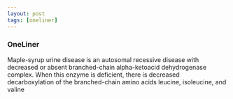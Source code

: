 ```yaml
---
layout: post
tags: [oneliner]
---
```



### OneLiner

Maple-syrup urine disease is an autosomal recessive disease with decreased or absent branched-chain alpha-ketoacid dehydrogenase complex. When this enzyme is deficient, there is decreased decarboxylation of the branched-chain amino acids leucine, isoleucine, and valine

